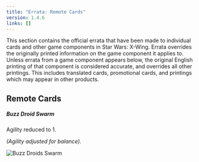 ```yaml
---
title: "Errata: Remote Cards"
version: 1.4.6
links: []
---
```


This section contains the official errata that have been made to individual cards and other game components in Star Wars: X-Wing. Errata overrides the originally printed information on the game component it applies to. Unless errata from a game component appears below, the original English printing of that component is considered accurate, and overrides all other printings. This includes translated cards, promotional cards, and printings which may appear in other products.

## Remote Cards

##### **Buzz Droid Swarm**

Agility reduced to 1.

_(Agility adjusted for balance)._

![Buzz Droids Swarm](Remote_BDS.webp)
